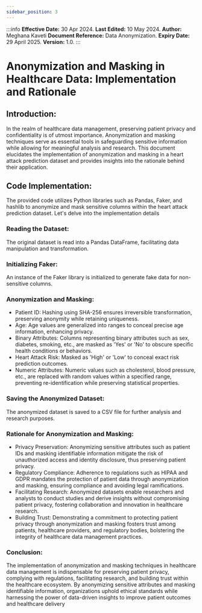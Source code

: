 ```yaml
---
sidebar_position: 3
---
```


:::info
**Effective Date:** 30 Apr 2024. **Last Edited:** 10 May 2024. **Author:** Meghana Kaveti
**Document Reference:** Data Anonymization. **Expiry Date:** 29 April 2025. **Version:** 1.0.
:::

# **Anonymization and Masking in Healthcare Data: Implementation and Rationale**


## Introduction:

In the realm of healthcare data management, preserving patient privacy and confidentiality is 
of utmost importance. Anonymization and masking techniques serve as essential tools in 
safeguarding sensitive information while allowing for meaningful analysis and research. This 
document elucidates the implementation of anonymization and masking in a heart attack 
prediction dataset and provides insights into the rationale behind their application.

## Code Implementation:
The provided code utilizes Python libraries such as Pandas, Faker, and hashlib to anonymize 
and mask sensitive columns within the heart attack prediction dataset. Let's delve into the implementation details

### Reading the Dataset:

The original dataset is read into a Pandas DataFrame, facilitating data 
manipulation and transformation.

### Initializing Faker: 

An instance of the Faker library is initialized to generate fake data for non-sensitive columns.

### Anonymization and Masking:

 - Patient ID: Hashing using SHA-256 ensures irreversible transformation, preserving 
anonymity while retaining uniqueness.
 - Age: Age values are generalized into ranges to conceal precise age information, enhancing 
privacy.
 - Binary Attributes: Columns representing binary attributes such as sex, diabetes, smoking, 
etc., are masked as 'Yes' or 'No' to obscure specific health conditions or behaviors.
 - Heart Attack Risk: Masked as 'High' or 'Low' to conceal exact risk prediction outcomes.
 - Numeric Attributes: Numeric values such as cholesterol, blood pressure, etc., are replaced 
with random values within a specified range, preventing re-identification while preserving 
statistical properties.

### Saving the Anonymized Dataset: 
The anonymized dataset is saved to a CSV file for further analysis and research purposes.

### Rationale for Anonymization and Masking:
 - Privacy Preservation: Anonymizing sensitive attributes such as patient IDs and masking 
identifiable information mitigate the risk of unauthorized access and identity disclosure, thus 
preserving patient privacy.
 - Regulatory Compliance: Adherence to regulations such as HIPAA and GDPR mandates the 
protection of patient data through anonymization and masking, ensuring compliance and 
avoiding legal ramifications.
 - Facilitating Research: Anonymized datasets enable researchers and analysts to conduct 
studies and derive insights without compromising patient privacy, fostering collaboration and 
innovation in healthcare research.
 - Building Trust: Demonstrating a commitment to protecting patient privacy through 
anonymization and masking fosters trust among patients, healthcare providers, and regulatory 
bodies, bolstering the integrity of healthcare data management practices.

### **Conclusion:**
The implementation of anonymization and masking techniques in healthcare data 
management is indispensable for preserving patient privacy, complying with regulations, 
facilitating research, and building trust within the healthcare ecosystem. By anonymizing 
sensitive attributes and masking identifiable information, organizations uphold ethical 
standards while harnessing the power of data-driven insights to improve patient outcomes and 
healthcare delivery